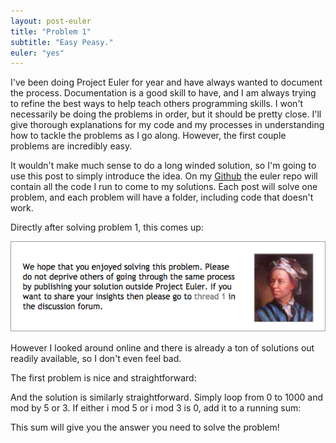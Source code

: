 ```yaml
---
layout: post-euler
title: "Problem 1"
subtitle: "Easy Peasy."
euler: "yes"
---
```

I've been doing Project Euler for year and have always wanted to document the process. Documentation is a good skill to have, and I am always trying to refine the best ways to help teach others programming skills. I won't necessarily be doing the problems in order, but it should be pretty close. I'll give thorough explanations for my code and my processes in understanding how to tackle the problems as I go along. However, the first couple problems are incredibly easy.

It wouldn't make much sense to do a long winded solution, so I'm going to use this post to simply introduce the idea. On my [Github](http://github.com/lucasmarcelli/euler) the euler repo will contain all the code I run to come to my solutions. Each post will solve one problem, and each problem will have a folder, including code that doesn't work.

Directly after solving problem 1, this comes up:

<div class="img-center">
	<img src="/img/2014Dec/euler.png" title="Lol">
</div> 

However I looked around online and there is already a ton of solutions out readily available, so I don't even feel bad. 

The first problem is nice and straightforward:

<script src="http://gist-it.appspot.com/github/lucasmarcelli/euler/blob/master/Problem-1/problem1.py?slice=0:2&footer=0"></script>

And the solution is similarly straightforward. Simply loop from 0 to 1000 and mod by 5 or 3. If either i mod 5 or i mod 3 is 0, add it to a running sum:

<script src="http://gist-it.appspot.com/github/lucasmarcelli/euler/blob/master/Problem-1/problem1.py?slice=3:&footer=0"></script>

This sum will give you the answer you need to solve the problem!
